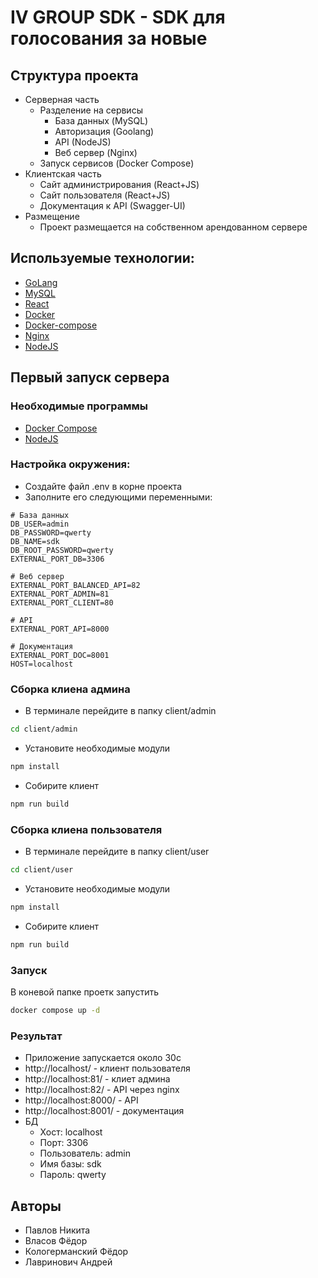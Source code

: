 # IV GROUP SDK - SDK для голосования за новые 

## Структура проекта
- Серверная часть
    - Разделение на сервисы
        - База данных (MySQL)
        - Авторизация (Goolang)
        - API (NodeJS)
        - Веб сервер (Nginx)
    - Запуск сервисов (Docker Compose)
- Клиентская часть
    - Сайт администрирования (React+JS)
    - Сайт пользователя (React+JS)
    - Документация к API (Swagger-UI)
- Размещение
    - Проект размещается на собственном арендованном сервере

## Используемые технологии:
- [GoLang](https://golang.org/)
- [MySQL](https://www.oracle.com/mysql/what-is-mysql/)
- [React](https://reactjs.org/)
- [Docker](https://www.docker.com/)
- [Docker-compose](https://docs.docker.com/compose/)
- [Nginx](https://nginx.org/)
- [NodeJS](https://nodejs.org/en/)

## Первый запуск сервера
### Необходимые программы
- [Docker Compose](https://docs.docker.com/compose/install/linux/)
- [NodeJS](https://nodejs.org/en/download/package-manager)

### Настройка окружения:
- Создайте файл .env в корне проекта
- Заполните его следующими переменными:
```env
# База данных
DB_USER=admin
DB_PASSWORD=qwerty
DB_NAME=sdk
DB_ROOT_PASSWORD=qwerty
EXTERNAL_PORT_DB=3306

# Веб сервер
EXTERNAL_PORT_BALANCED_API=82
EXTERNAL_PORT_ADMIN=81
EXTERNAL_PORT_CLIENT=80

# API
EXTERNAL_PORT_API=8000

# Документация
EXTERNAL_PORT_DOC=8001
HOST=localhost
```

### Сборка клиена админа
- В терминале перейдите в папку client/admin
```bash
cd client/admin
```
- Установите необходимые модули
```bash
npm install
```
- Собирите клиент
```bash
npm run build
```

### Сборка клиена пользователя
- В терминале перейдите в папку client/user
```bash
cd client/user
```
- Установите необходимые модули
```bash
npm install
```
- Собирите клиент
```bash
npm run build
```
### Запуск
В коневой папке проетк запустить
```bash
docker compose up -d
```
### Результат
- Приложение запускается около 30с
- http://localhost/  - клиент пользователя
- http://localhost:81/ - клиет админа
- http://localhost:82/ - API через nginx
- http://localhost:8000/ - API
- http://localhost:8001/ - документация
- БД
    - Хост: localhost
    - Порт: 3306
    - Пользователь: admin
    - Имя базы: sdk
    - Пароль: qwerty

## Авторы
- Павлов Никита
- Власов Фёдор
- Кологерманский Фёдор
- Лавринович Андрей